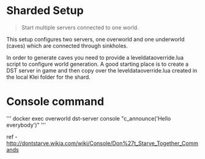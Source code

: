 # Sharded Setup
> Start multiple servers connected to one world.

This setup configures two servers, one overworld and one
underworld (caves) which are connected through sinkholes.

In order to generate caves you need to provide a
leveldataoverride.lua script to configure world generation.
A good starting place is to create a DST server in game and
then copy over the leveldataoverride.lua created in the
local Klei folder for the shard.

# Console command
'''
docker exec overworld dst-server console "c_announce('Hello everybody')"
'''

ref - http://dontstarve.wikia.com/wiki/Console/Don%27t_Starve_Together_Commands
